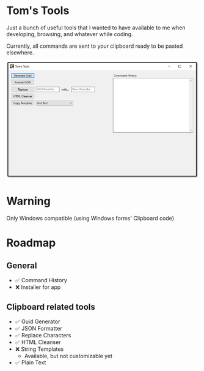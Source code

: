 # Tom's Tools
Just a bunch of useful tools that I wanted to have available to me when developing, browsing, and whatever while coding.

Currently, all commands are sent to your clipboard ready to be pasted elsewhere.

![Toms Tools Image](/Images/TomsTools.png?raw=true "Toms Tools")

# Warning
Only Windows compatible (using Windows forms' Clipboard code)

# Roadmap
## General
 * ✅ Command History
 * ❌ Installer for app

## Clipboard related tools
 * ✅ Guid Generator
 * ✅ JSON Formatter
 * ✅ Replace Characters
 * ✅ HTML Cleanser
 * ❌ String Templates
   * Available, but not customizable yet
 * ✅ Plain Text